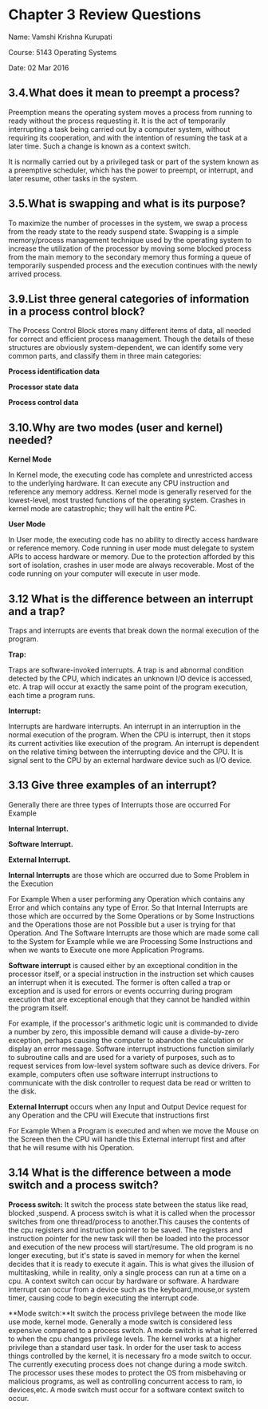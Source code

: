 # Chapter 3 Review Questions

Name: Vamshi Krishna Kurupati

Course: 5143 Operating Systems

Date: 02 Mar 2016

## 3.4.What does it mean to preempt a process?

Preemption means the operating system moves a process from running to ready without the process requesting it.
It is the act of temporarily interrupting a task being carried out by a computer system, 
without requiring its cooperation, and with the intention of resuming the task at a later time.
Such a change is known as a context switch.

It is normally carried out by a privileged task or part of the system known as a preemptive scheduler, which has the power to preempt, or interrupt, and later resume, other tasks in the system.

## 3.5.What is swapping and what is its purpose?
To maximize the number of processes in the system, we swap a process from the ready state to the ready suspend state.
Swapping is a simple memory/process management technique used by the operating system to increase the utilization
of the processor by moving some blocked process from the main memory to the secondary memory thus forming a
queue of temporarily suspended process and the execution continues with the newly arrived process.

## 3.9.List three general categories of information in a process control block?
The Process Control Block stores many different items of data, all needed for correct and 
efficient process management. Though the details of these structures are obviously system-dependent, we can identify 
some very common parts, and classify them in three main categories:

**Process identification data**

**Processor state data**

**Process control data**

## 3.10.Why are two modes (user and kernel) needed?
**Kernel Mode**

In Kernel mode, the executing code has complete and unrestricted access to the underlying hardware. It can execute any
CPU instruction and reference any memory address. Kernel mode is generally reserved for the lowest-level, most trusted 
functions of the operating system. Crashes in kernel mode are catastrophic; they will halt the entire PC.

**User Mode**

In User mode, the executing code has no ability to directly access hardware or reference memory. Code running in user
mode must delegate to system APIs to access hardware or memory. Due to the protection afforded by this sort of isolation,
crashes in user mode are always recoverable. Most of the code running on your computer will execute in user mode.

## 3.12 What is the difference between an interrupt and a trap?
Traps and interrupts are events that break down the normal execution of the program.

**Trap:** 

Traps are software-invoked interrupts.
A trap is and abnormal condition detected by the CPU, which indicates an unknown I/O device is accessed, etc.
A trap will occur at exactly the same point of the program execution, each time a program runs.

**Interrupt:**

Interrupts are hardware interrupts.
An interrupt in an interruption in the normal execution of the program. When the CPU is interrupt, 
then it stops its current activities like execution of the program.
An interrupt is dependent on the relative timing between the interrupting device and the CPU.
It is signal sent to the CPU by an external hardware device such as I/O device.

## 3.13 Give three examples of an interrupt?
Generally there are three types of Interrupts those are occurred For Example

**Internal Interrupt.**

**Software Interrupt.**

**External Interrupt.**


**Internal Interrupts** are those which are occurred due to Some Problem in the Execution 

For Example When a user performing any Operation which contains any Error and which contains any type of Error. 
So that Internal Interrupts are those which are occurred by the Some Operations or by Some Instructions and the Operations
those are not Possible but a user is trying for that Operation. And The Software Interrupts are those which are made
some call to the System for Example while we are Processing Some Instructions and when we wants to Execute one more 
Application Programs.


**Software interrupt** is caused either by an exceptional condition in the processor itself, or a special instruction in the 
instruction set which causes an interrupt when it is executed. The former is often called a trap or exception and is used
for errors or events occurring during program execution that are exceptional enough that they cannot be handled within the program
itself.

For example, if the processor's arithmetic logic unit is commanded to divide a number by zero, this impossible
demand will cause a divide-by-zero exception, perhaps causing the computer to abandon the calculation or display an error message.
Software interrupt instructions function similarly to subroutine calls and are used for a variety of purposes, such as 
to request services from low-level system software such as device drivers. For example, computers often use software
interrupt instructions to communicate with the disk controller to request data be read or written to the disk.

**External Interrupt** occurs when any Input and Output Device request for any Operation and the CPU will 
Execute that instructions first

For Example When a Program is executed and when we move the Mouse on the Screen then the CPU will handle this 
External interrupt first and after that he will resume with his Operation.

## 3.14 What is the difference between a mode switch and a process switch?
**Process switch:** It switch the process state between the status like read, blocked ,suspend.
 A process switch is what it is called when the processor switches from one thread/process to another.This causes the contents of the cpu registers and instruction pointer to be saved. The registers and instruction pointer for the new task will then be loaded into the processor and execution of the new process will start/resume. The old program is no longer executing, but it's state is saved in memory for when the kernel decides that it is ready to execute it again. This is what gives the illusion of multitasking, while in reality, only a single process can  run at a time on a cpu. A context switch can occur by hardware or software. A hardware interrupt can occur from a device such as the keyboard,mouse,or system timer, causing code to begin executing the interrupt code.
 
 **Mode switch:**It switch the process privilege between the mode like use mode, kernel mode.
 Generally a mode switch is considered less expensive compared to a process switch.
A mode switch is what is referred to when the cpu changes privilege levels. The kernel works at a higher privilege than a standard user task. In order for the user task to access things controlled by the kernel, it is necessary fro a mode switch to occur. The currently executing process does not change during a mode switch. The processor uses these modes to protect the OS from misbehaving or malicious programs, as well as controlling concurrent access to ram, io devices,etc. A mode switch must occur for a software context switch to occur. 
